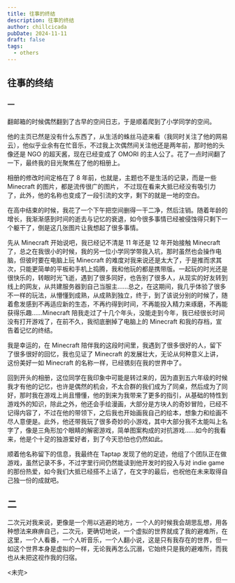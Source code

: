 ```yaml
---
title: 往事的终结
description: 往事的终结
author: chillcicada
pubDate: 2024-11-11
draft: false
tags:
  - others
---
```


## 往事的终结

### 一

翻邮箱的时候偶然翻到了古早的空间日志，于是顺着爬到了小学同学的空间。

他的主页已然是没有什么东西了，从生活的蛛丝马迹来看（我同时关注了他的网易云），他似乎业余有在忙音乐，不过我上次偶然间关注他还是两年前，那时他的头像还是 NGO 的超天酱，现在已经变成了 OMORI 的主人公了。花了一点时间翻了一下，最终我的目光聚焦在了他的相册上。

相册的修改时间定格在了 8 年前，也就是，主题也不是生活的记录，而是一些 Minecraft 的图片，都是流传很广的图片， 不过现在看来大抵已经没有吸引力了，此外，他的名称也变成了一段引流的文字，剩下的就是一地的空白。

在高中结束的时候，我花了一个下午把空间删得一干二净，然后注销。随着年龄的增长，我渐渐感到时间的逝去与记忆的衰退，如今很多事情已经被侵蚀得只剩下一个躯干了，倒是这几张图片让我想起了很多事情。

先从 Minecraft 开始说吧，我已经记不清是 11 年还是 12 年开始接触 Minecraft 了，总之在我很小的时候，我的另一位小学同学带我入坑，那时虽然也会操作电脑，但彼时要在电脑上玩 Minecraft 的难度对我来说还是太大了，于是推而求其次，只能更简单的平板和手机上捣腾，我和他玩的都是携带版。一起玩的时光还是很快乐的，转眼时光飞逝，遇到了很多同好，也告别了很多人，从现实的好友转到线上的网友，从共建服务器到自己当服主……总之，在这期间，我几乎体验了很多不一样的玩法，从懵懂到成熟，从成熟到独立，终于，到了该说分别的时候了，随着愈发感到不再适应新的生态，不再约得到时间，不再能投入精力来琢磨，不再能获得乐趣……Minecraft 陪我走过了十几个年头，没能走到今年，我已经很长时间没有打开游戏了，在前不久，我彻底删掉了电脑上的 Minecraft 和我的存档，宣告着记忆的终结。

我是幸运的，在 Minecraft 陪伴我的这段时间里，我遇到了很多很好的人，留下了很多很好的回忆，我也见证了 Minecraft 的发展壮大，无论从何种意义上讲，这份美好一如 Minecraft 的名称一样，已经镌刻在我的世界中了。

回到开头的相册，这位同学在我印象中可能是转过来的，因为直到五六年级的时候我才有他的记忆，也许是偶然的机会，不太合群的我们成为了同桌，然后成为了同好，那时我在游戏上尚且懵懂，他的到来为我带来了更多的指引，从基础的特性到游戏外的知识，除此之外，他还会手绘漫画，大部分是方块人的奇妙冒险，已经不记得内容了，不过在他的带领下，之后我也开始画我自己的绘本，想象力和绘画不尽人意便是。此外，他还带我玩了很多奇妙的小游戏，其中大部分我不太能叫上名字了，像是三角形加个眼睛的解密游戏，简单图案构成的对抗游戏……如今的我看来，他是个十足的独游爱好者，到了今天恐怕也仍然如此。

顺着他名称留下的信息，我最终在 Taptap 发现了他的足迹，他组了个团队正在做游戏，虽然记录不多，不过字里行间仍然能读到他开发时的投入与对 indie game 的那份热爱，如今我们大抵已经搭不上话了，在文字的最后，也祝他在未来取得自己独一份的成就吧。

## 二

二次元对我来说，更像是一个用以逃避的地方，一个人的时候我会胡思乱想，用各种想法来麻痹自己，二次元，更确切地说，一个虚拟的世界就成了我的避难所，在这里，一个人看番，一个人听音乐，一个人翻小说，这是只有我存在的世界，但一如这个世界本身是虚拟的一样，无论我再怎么沉溺，它始终只是我的避难所，而我也从未把这视作我的归宿。

<未完>

<!-- 我仍然记得自己曾经对二次元的定义 ---- 二次元是每个人心中美好的总和 -->
